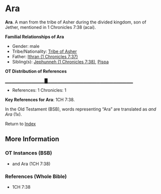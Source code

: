 # Ara
**Ara**. 
A man from the tribe of Asher during the divided kingdom, son of Jether, mentioned in 1 Chronicles 7:38 (acai). 




**Familial Relationships of Ara**


* Gender: male
* Tribe/Nationality: [Tribe of Asher](../../../groups/md/acai/Asher.md)
* Father: [Ithran (1 Chronicles 7:37)](Ithran.2.md)
* Sibling(s): [Jephunneh (1 Chronicles 7:38)](Jephunneh.2.md), [Pispa](Pispa.md)


**OT Distribution of References**

▁▁▁▁▁▁▁▁▁▁▁▁█▁▁▁▁▁▁▁▁▁▁▁▁▁▁▁▁▁▁▁▁▁▁▁▁▁▁
* References: 1 Chronicles: 1



**Key References for Ara**: 
1CH 7:38. 


In the Old Testament (BSB), words representing “Ara” are translated as 
*and Ara* (1x). 




Return to [Index](00-Index.md)

## More Information

### OT Instances (BSB)

* and Ara (1CH 7:38)



### References (Whole Bible)

* 1CH 7:38



